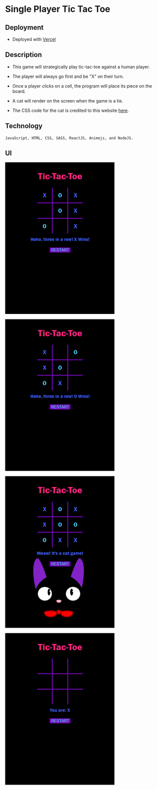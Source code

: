 # Single Player Tic Tac Toe

## Deployment

+ Deployed with [Vercel](https://single-player-tic-tac-toe.vercel.app/)
  
## Description

+ This game will strategically play tic-tac-toe against a human player.

+ The player will always go first and be "X" on their turn.

+ Once a player clicks on a cell, the program will place its piece on the board.

+ A cat will render on the screen when the game is a tie.

+ The CSS code for the cat is credited to this website [here](<https://codepen.io/johanmouchet>).

## Technology

```
JavaScript, HTML, CSS, SASS, ReactJS, Animejs, and NodeJS.
 ```

## UI

![Board state when x-wins](/images/x-wins.png)

![Board state when o-wins](/images/o-wins.png)

![Board state when there is a cat-game](/images/cat-game.png)

![Empty board when the game starts](/images/empty-board.png)
